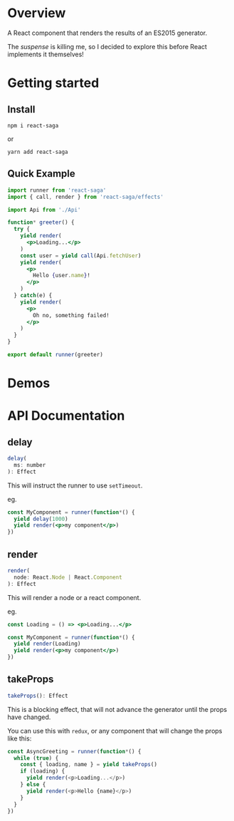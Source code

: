 # Overview
A React component that renders the results of an ES2015 generator.

The *suspense* is killing me, so I decided to explore this before React implements
it themselves!

# Getting started

## Install
```
npm i react-saga
```
or
```
yarn add react-saga
```

## Quick Example
```jsx
import runner from 'react-saga'
import { call, render } from 'react-saga/effects'

import Api from './Api'

function* greeter() {
  try {
    yield render(
      <p>Loading...</p>
    )
    const user = yield call(Api.fetchUser)
    yield render(
      <p>
        Hello {user.name}!
      </p>
    )
  } catch(e) {
    yield render(
      <p>
        Oh no, something failed!
      </p>
    )
  }
}

export default runner(greeter)
```

# Demos

# API Documentation

## delay
```js
delay(
  ms: number
): Effect
```

This will instruct the runner to use `setTimeout`.

eg.
```jsx
const MyComponent = runner(function*() {
  yield delay(1000)
  yield render(<p>my component</p>)
})
```

## render
```js
render(
  node: React.Node | React.Component
): Effect
```

This will render a node or a react component.

eg.
```jsx
const Loading = () => <p>Loading...</p>

const MyComponent = runner(function*() {
  yield render(Loading)
  yield render(<p>my component</p>)
})
```

## takeProps
```js
takeProps(): Effect
```

This is a blocking effect, that will not advance the generator until the props
have changed.

You can use this with `redux`, or any component that will change the props like
this:
```js
const AsyncGreeting = runner(function*() {
  while (true) {
    const { loading, name } = yield takeProps()
    if (loading) {
      yield render(<p>Loading...</p>)
    } else {
      yield render(<p>Hello {name}</p>)
    }
  }
})
```
